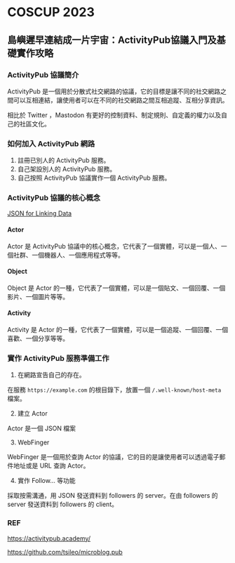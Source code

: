 # COSCUP 2023

## 島嶼遲早連結成一片宇宙：ActivityPub協議入門及基礎實作攻略

### ActivityPub 協議簡介

ActivityPub 是一個用於分散式社交網路的協議，它的目標是讓不同的社交網路之間可以互相連結，讓使用者可以在不同的社交網路之間互相追蹤、互相分享資訊。

相比於 Twitter ，Mastodon 有更好的控制資料、制定規則、自定義的權力以及自己的社區文化。

### 如何加入 ActivityPub 網路

1. 註冊已別人的 ActivityPub 服務。
2. 自己架設別人的 ActivityPub 服務。
3. 自己按照 ActivityPub 協議實作一個 ActivityPub 服務。

### ActivityPub 協議的核心概念

[JSON for Linking Data](https://json-ld.org/)

#### Actor

Actor 是 ActivityPub 協議中的核心概念，它代表了一個實體，可以是一個人、一個社群、一個機器人、一個應用程式等等。

#### Object

Object 是 Actor 的一種，它代表了一個實體，可以是一個貼文、一個回覆、一個影片、一個圖片等等。

#### Activity

Activity 是 Actor 的一種，它代表了一個實體，可以是一個追蹤、一個回覆、一個喜歡、一個分享等等。

### 實作 ActivityPub 服務準備工作

1. 在網路宣告自己的存在。

在服務 `https://example.com` 的根目錄下，放置一個 `/.well-known/host-meta` 檔案。

2. 建立 Actor

Actor 是一個 JSON 檔案

3. WebFinger

WebFinger 是一個用於查詢 Actor 的協議，它的目的是讓使用者可以透過電子郵件地址或是 URL 查詢 Actor。

4. 實作 Follow... 等功能

採取按需溝通，用 JSON 發送資料到 followers 的 server。在由 followers 的 server 發送資料到 followers 的 client。


### REF

https://activitypub.academy/

https://github.com/tsileo/microblog.pub





